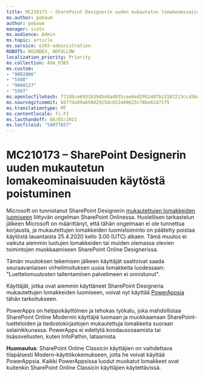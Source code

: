 ```yaml
---
title: MC210173 – SharePoint Designerin uuden mukautetun lomakeominaisuuden käytöstä poistuminen
ms.author: pebaum
author: pebaum
manager: scotv
ms.audience: Admin
ms.topic: article
ms.service: o365-administration
ROBOTS: NOINDEX, NOFOLLOW
localization_priority: Priority
ms.collection: Adm_O365
ms.custom:
- "9002886"
- "5508"
- "9000127"
- "5507"
ms.openlocfilehash: f72d6ce6931b39d5d4a4835cee0ed2952407b13187213cca5bd483acb1e192bf
ms.sourcegitcommit: b5f7da89a650d2915dc652449623c78be6247175
ms.translationtype: MT
ms.contentlocale: fi-FI
ms.lasthandoff: 08/05/2021
ms.locfileid: "54077657"
---
```

# <a name="mc210173---sharepoint-designer-new-custom-form-feature-deprecation"></a>MC210173 – SharePoint Designerin uuden mukautetun lomakeominaisuuden käytöstä poistuminen

Microsoft on tunnistanut SharePoint Designerin [mukautettujen lomakkeiden luomiseen](https://support.microsoft.com/en-us/office/create-a-custom-list-form-using-sharepoint-designer-917d8fdb-ee00-4441-adb3-a94612d1d105?ui=en-us&rs=en-us&ad=us#bm2) liittyvän ongelman SharePoint Onlinessa. Huolellisen tarkastelun jälkeen Microsoft on määrittänyt, että tähän ongelmaan ei ole tunnettua korjausta, ja mukautettujen lomakkeiden luomistoiminto on päätetty poistaa käytöstä lauantaista 25.4.2020 kello 3.00 (UTC) alkaen. Tämä muutos ei vaikuta aiemmin luotujen lomakkeiden tai muiden olemassa olevien toimintojen muokkaamiseen SharePoint Online Designerissa.

Tämän muutoksen tekemisen jälkeen käyttäjät saattoivat saada seuraavanlaisen virheilmoituksen uusia lomakkeita luodessaan: "Luettelomuutosten tallentaminen palvelimeen ei onnistunut".

Käyttäjät, jotka ovat aiemmin käyttäneet SharePoint Designeria mukautettujen lomakkeiden luomiseen, voivat nyt käyttää [PowerAppsia](https://docs.microsoft.com/powerapps/maker/canvas-apps/customize-list-form) tähän tarkoitukseen.

PowerApps on helppokäyttöinen ja tehokas työkalu, joka mahdollistaa SharePoint Online Modernin käyttäjiä luomaan ja muokkaamaan SharePoint-luetteloiden ja tiedostokirjastojen mukautettuja lomakkeita suoraan selainikkunassa. PowerApps ei edellytä koodausosaamista tai lisäsovellusten, kuten InfoPathin, lataamista.

**Huomautus**: SharePoint Online Classicin käyttäjien on vaihdettava tilapäisesti Modern-käyttökokemukseen, jotta he voivat käyttää PowerAppsia. Kaikki PowerAppsissa luodut muokatut lomakkeet ovat kuitenkin SharePoint Online Classicin käyttäjien käytettävissä.
